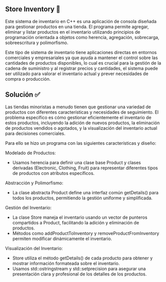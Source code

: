 ## Store Inventory 📝

Este sistema de inventario en C++ es una aplicación de consola diseñada para gestionar productos en una tienda. El programa permite agregar, eliminar y listar productos en el inventario utilizando principios de programación orientada a objetos como herencia, agregación, sobrecarga, sobreescritura y polimorfismo.

Este tipo de sistema de inventario tiene aplicaciones directas en entornos comerciales y empresariales ya que ayuda a mantener el control sobre las cantidades de productos disponibles, lo cual es crucial para la gestión de la cadena de suministro y al registrar precios y cantidades, el sistema puede ser utilizado para valorar el inventario actual y prever necesidades de compra o producción.

## Solución ✅

Las tiendas minoristas a menudo tienen que gestionar una variedad de productos con diferentes características y necesidades de seguimiento. El problema específico es cómo gestionar eficientemente el inventario de estos productos, incluyendo la adición de nuevos productos, la eliminación de productos vendidos o agotados, y la visualización del inventario actual para decisiones comerciales.

Para ello se hizo un programa con las siguientes características y diseño:

Modelado de Productos:

- Usamos herencia para definir una clase base Product y clases derivadas (Electronic, Clothing, Fruit) para representar diferentes tipos de productos con atributos específicos.

Abstracción y Polimorfismo:

- La clase abstracta Product define una interfaz común getDetails() para todos los productos, permitiendo la gestión uniforme y simplificada.

Gestión del Inventario:

- La clase Store maneja el inventario usando un vector de punteros compartidos a Product, facilitando la adición y eliminación de productos.
- Métodos como addProductToInventory y removeProductFromInventory permiten modificar dinámicamente el inventario.

Visualización del Inventario:

- Store utiliza el método getDetails() de cada producto para obtener y mostrar información formateada sobre el inventario.
- Usamos std::ostringstream y std::setprecision para asegurar una presentación clara y profesional de los detalles de los productos.

